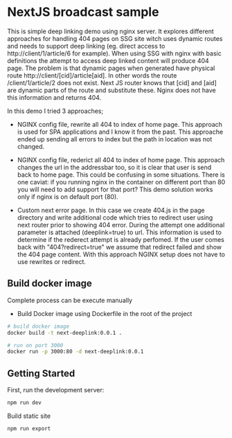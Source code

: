 # NextJS broadcast sample

This is simple deep linking demo using nginx server. It explores different approaches for handling 404 pages on SSG site witch uses dynamic routes and needs to support deep linking (eg. direct access to http://client/1/article/6 for example). When using SSG with nginx with basic definitions the attempt to access deep linked content will produce 404 page. The problem is that dynamic pages when generated have physical route http://client/[cid]/article[aid]. In other words the route /client/1/article/2 does not exist. Next JS router knows that [cid] and [aid] are dynamic parts of the route and substitute these. Nginx does not have this information and returns 404.

In this demo I tried 3 approaches;

- NGINX config file, rewrite all 404 to index of home page. This approach is used for SPA applications and I know it from the past. This approache ended up sending all errors to index but the path in location was not changed.

- NGINX config file, rederict all 404 to index of home page. This approach changes the url in the addressbar too, so it is clear that user is send back to home page. This could be confusing in some situations. There is one caviat: if you running nginx in the container on different port than 80 you will need to add support for that port? This demo solution works only if nginx is on default port (80).

- Custom next error page. In this case we create 404.js in the page directory and write additional code which tries to redirect user using next router prior to showing 404 error. During the attempt one additional parameter is attached (deeplink=true) to url. This information is used to determine if the rederect attempt is already perfomed. If the user comes back with "404?redirect=true" we assume that redirect failed and show the 404 page content. With this approach NGINX setup does not have to use rewrites or redirect.

## Build docker image

Complete process can be execute manually

- Build Docker image using Dockerfile in the root of the project

```bash
# build docker image
docker build -t next-deeplink:0.0.1 .

# run on port 3000
docker run -p 3000:80 -d next-deeplink:0.0.1

```

## Getting Started

First, run the development server:

```bash
npm run dev
```

Build static site

```bash
npm run export
```
